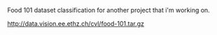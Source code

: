 Food 101 dataset classification for another project that i'm working on.

http://data.vision.ee.ethz.ch/cvl/food-101.tar.gz
